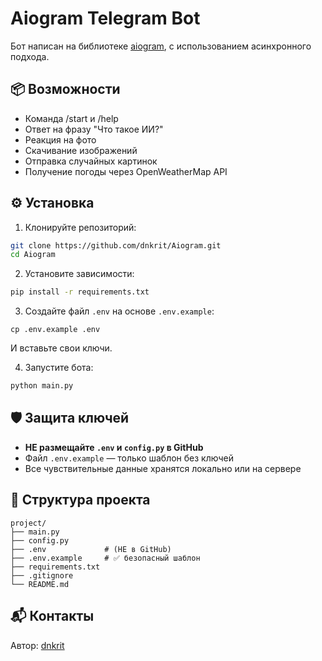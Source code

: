 # Aiogram Telegram Bot

Бот написан на библиотеке [aiogram](https://docs.aiogram.dev/), с использованием асинхронного подхода.

## 📦 Возможности
- Команда /start и /help
- Ответ на фразу "Что такое ИИ?"
- Реакция на фото
- Скачивание изображений
- Отправка случайных картинок
- Получение погоды через OpenWeatherMap API

## ⚙️ Установка

1. Клонируйте репозиторий:
```bash
git clone https://github.com/dnkrit/Aiogram.git
cd Aiogram
```

2. Установите зависимости:
```bash
pip install -r requirements.txt
```

3. Создайте файл `.env` на основе `.env.example`:
```
cp .env.example .env
```
И вставьте свои ключи.

4. Запустите бота:
```bash
python main.py
```

## 🛡 Защита ключей

- **НЕ размещайте `.env` и `config.py` в GitHub**
- Файл `.env.example` — только шаблон без ключей
- Все чувствительные данные хранятся локально или на сервере

## 🧾 Структура проекта

```
project/
├── main.py
├── config.py
├── .env             # (НЕ в GitHub)
├── .env.example     # ✅ безопасный шаблон
├── requirements.txt
├── .gitignore
└── README.md
```

## 📬 Контакты

Автор: [dnkrit](https://github.com/dnkrit)
